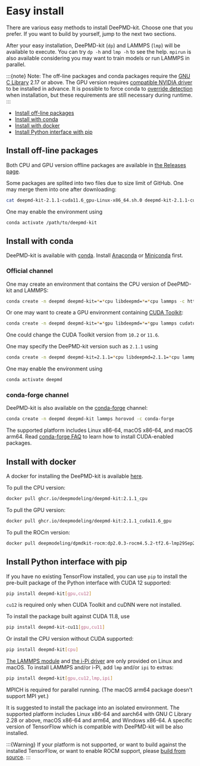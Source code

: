 # Easy install

There are various easy methods to install DeePMD-kit. Choose one that you prefer. If you want to build by yourself, jump to the next two sections.

After your easy installation, DeePMD-kit (`dp`) and LAMMPS (`lmp`) will be available to execute. You can try `dp -h` and `lmp -h` to see the help. `mpirun` is also available considering you may want to train models or run LAMMPS in parallel.

:::{note}
Note: The off-line packages and conda packages require the [GNU C Library](https://www.gnu.org/software/libc/) 2.17 or above. The GPU version requires [compatible NVIDIA driver](https://docs.nvidia.com/deploy/cuda-compatibility/index.html#minor-version-compatibility) to be installed in advance. It is possible to force conda to [override detection](https://docs.conda.io/projects/conda/en/latest/user-guide/tasks/manage-virtual.html#overriding-detected-packages) when installation, but these requirements are still necessary during runtime.
:::

- [Install off-line packages](#install-off-line-packages)
- [Install with conda](#install-with-conda)
- [Install with docker](#install-with-docker)
- [Install Python interface with pip](#install-python-interface-with-pip)

## Install off-line packages

Both CPU and GPU version offline packages are available in [the Releases page](https://github.com/deepmodeling/deepmd-kit/releases).

Some packages are splited into two files due to size limit of GitHub. One may merge them into one after downloading:

```bash
cat deepmd-kit-2.1.1-cuda11.6_gpu-Linux-x86_64.sh.0 deepmd-kit-2.1.1-cuda11.6_gpu-Linux-x86_64.sh.1 > deepmd-kit-2.1.1-cuda11.6_gpu-Linux-x86_64.sh
```

One may enable the environment using

```bash
conda activate /path/to/deepmd-kit
```

## Install with conda

DeePMD-kit is available with [conda](https://github.com/conda/conda). Install [Anaconda](https://www.anaconda.com/distribution/#download-section) or [Miniconda](https://docs.conda.io/en/latest/miniconda.html) first.

### Official channel

One may create an environment that contains the CPU version of DeePMD-kit and LAMMPS:

```bash
conda create -n deepmd deepmd-kit=*=*cpu libdeepmd=*=*cpu lammps -c https://conda.deepmodeling.com -c defaults
```

Or one may want to create a GPU environment containing [CUDA Toolkit](https://docs.nvidia.com/deploy/cuda-compatibility/index.html#binary-compatibility__table-toolkit-driver):

```bash
conda create -n deepmd deepmd-kit=*=*gpu libdeepmd=*=*gpu lammps cudatoolkit=11.6 horovod -c https://conda.deepmodeling.com -c defaults
```

One could change the CUDA Toolkit version from `10.2` or `11.6`.

One may specify the DeePMD-kit version such as `2.1.1` using

```bash
conda create -n deepmd deepmd-kit=2.1.1=*cpu libdeepmd=2.1.1=*cpu lammps horovod -c https://conda.deepmodeling.com -c defaults
```

One may enable the environment using

```bash
conda activate deepmd
```

### conda-forge channel

DeePMD-kit is also available on the [conda-forge](https://conda-forge.org/) channel:

```bash
conda create -n deepmd deepmd-kit lammps horovod -c conda-forge
```

The supported platform includes Linux x86-64, macOS x86-64, and macOS arm64.
Read [conda-forge FAQ](https://conda-forge.org/docs/user/tipsandtricks.html#installing-cuda-enabled-packages-like-tensorflow-and-pytorch) to learn how to install CUDA-enabled packages.

## Install with docker

A docker for installing the DeePMD-kit is available [here](https://github.com/orgs/deepmodeling/packages/container/package/deepmd-kit).

To pull the CPU version:

```bash
docker pull ghcr.io/deepmodeling/deepmd-kit:2.1.1_cpu
```

To pull the GPU version:

```bash
docker pull ghcr.io/deepmodeling/deepmd-kit:2.1.1_cuda11.6_gpu
```

To pull the ROCm version:

```bash
docker pull deepmodeling/dpmdkit-rocm:dp2.0.3-rocm4.5.2-tf2.6-lmp29Sep2021
```

## Install Python interface with pip

If you have no existing TensorFlow installed, you can use `pip` to install the pre-built package of the Python interface with CUDA 12 supported:

```bash
pip install deepmd-kit[gpu,cu12]
```

`cu12` is required only when CUDA Toolkit and cuDNN were not installed.

To install the package built against CUDA 11.8, use

```bash
pip install deepmd-kit-cu11[gpu,cu11]
```

Or install the CPU version without CUDA supported:

```bash
pip install deepmd-kit[cpu]
```

[The LAMMPS module](../third-party/lammps-command.md) and [the i-Pi driver](../third-party/ipi.md) are only provided on Linux and macOS. To install LAMMPS and/or i-Pi, add `lmp` and/or `ipi` to extras:

```bash
pip install deepmd-kit[gpu,cu12,lmp,ipi]
```

MPICH is required for parallel running. (The macOS arm64 package doesn't support MPI yet.)

It is suggested to install the package into an isolated environment.
The supported platform includes Linux x86-64 and aarch64 with GNU C Library 2.28 or above, macOS x86-64 and arm64, and Windows x86-64.
A specific version of TensorFlow which is compatible with DeePMD-kit will be also installed.

:::{Warning}
If your platform is not supported, or want to build against the installed TensorFlow, or want to enable ROCM support, please [build from source](install-from-source.md).
:::
